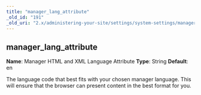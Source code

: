 ```yaml
---
title: "manager_lang_attribute"
_old_id: "191"
_old_uri: "2.x/administering-your-site/settings/system-settings/manager_lang_attribute"
---
```


## manager\_lang\_attribute

**Name**: Manager HTML and XML Language Attribute
**Type**: String
**Default**: en

The language code that best fits with your chosen manager language. This will ensure that the browser can present content in the best format for you.
